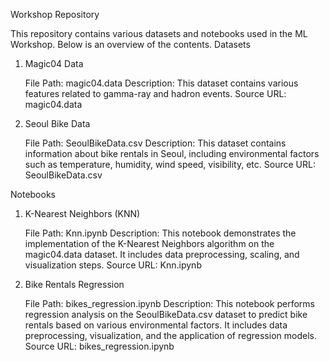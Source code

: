 Workshop Repository

This repository contains various datasets and notebooks used in the ML Workshop. Below is an overview of the contents.
Datasets
1. Magic04 Data

    File Path: magic04.data
    Description: This dataset contains various features related to gamma-ray and hadron events.
    Source URL: magic04.data

2. Seoul Bike Data

    File Path: SeoulBikeData.csv
    Description: This dataset contains information about bike rentals in Seoul, including environmental factors such as temperature, humidity, wind speed, visibility, etc.
    Source URL: SeoulBikeData.csv

Notebooks
1. K-Nearest Neighbors (KNN)

    File Path: Knn.ipynb
    Description: This notebook demonstrates the implementation of the K-Nearest Neighbors algorithm on the magic04.data dataset. It includes data preprocessing, scaling, and visualization steps.
    Source URL: Knn.ipynb

2. Bike Rentals Regression

    File Path: bikes_regression.ipynb
    Description: This notebook performs regression analysis on the SeoulBikeData.csv dataset to predict bike rentals based on various environmental factors. It includes data preprocessing, visualization, and the application of regression models.
    Source URL: bikes_regression.ipynb
